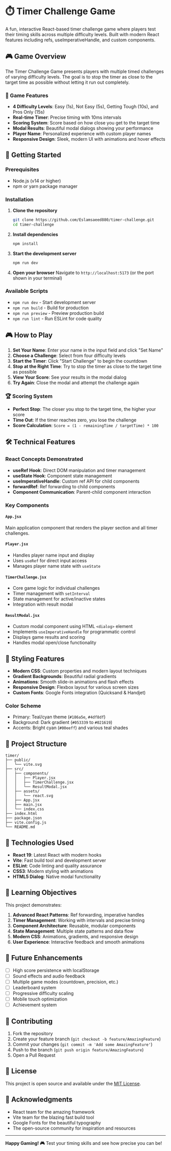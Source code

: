# ⏱️ Timer Challenge Game

A fun, interactive React-based timer challenge game where players test their timing skills across multiple difficulty levels. Built with modern React features including refs, useImperativeHandle, and custom components.

## 🎮 Game Overview

The Timer Challenge Game presents players with multiple timed challenges of varying difficulty levels. The goal is to stop the timer as close to the target time as possible without letting it run out completely.

### 🎯 Game Features

- **4 Difficulty Levels**: Easy (1s), Not Easy (5s), Getting Tough (10s), and Pros Only (15s)
- **Real-time Timer**: Precise timing with 10ms intervals
- **Scoring System**: Score based on how close you get to the target time
- **Modal Results**: Beautiful modal dialogs showing your performance
- **Player Name**: Personalized experience with custom player names
- **Responsive Design**: Sleek, modern UI with animations and hover effects

## 🚀 Getting Started

### Prerequisites

- Node.js (v14 or higher)
- npm or yarn package manager

### Installation

1. **Clone the repository**
   ```bash
   git clone https://github.com/Eslamsaeed880/timer-challenge.git
   cd timer-challenge
   ```

2. **Install dependencies**
   ```bash
   npm install
   ```

3. **Start the development server**
   ```bash
   npm run dev
   ```

4. **Open your browser**
   Navigate to `http://localhost:5173` (or the port shown in your terminal)

### Available Scripts

- `npm run dev` - Start development server
- `npm run build` - Build for production
- `npm run preview` - Preview production build
- `npm run lint` - Run ESLint for code quality

## 🎮 How to Play

1. **Set Your Name**: Enter your name in the input field and click "Set Name"
2. **Choose a Challenge**: Select from four difficulty levels
3. **Start the Timer**: Click "Start Challenge" to begin the countdown
4. **Stop at the Right Time**: Try to stop the timer as close to the target time as possible
5. **View Your Score**: See your results in the modal dialog
6. **Try Again**: Close the modal and attempt the challenge again

### 🏆 Scoring System

- **Perfect Stop**: The closer you stop to the target time, the higher your score
- **Time Out**: If the timer reaches zero, you lose the challenge
- **Score Calculation**: `Score = (1 - remainingTime / targetTime) * 100`

## 🛠️ Technical Features

### React Concepts Demonstrated

- **useRef Hook**: Direct DOM manipulation and timer management
- **useState Hook**: Component state management
- **useImperativeHandle**: Custom ref API for child components
- **forwardRef**: Ref forwarding to child components
- **Component Communication**: Parent-child component interaction

### Key Components

#### `App.jsx`
Main application component that renders the player section and all timer challenges.

#### `Player.jsx`
- Handles player name input and display
- Uses `useRef` for direct input access
- Manages player name state with `useState`

#### `TimerChallenge.jsx`
- Core game logic for individual challenges
- Timer management with `setInterval`
- State management for active/inactive states
- Integration with result modal

#### `ResultModal.jsx`
- Custom modal component using HTML `<dialog>` element
- Implements `useImperativeHandle` for programmatic control
- Displays game results and scoring
- Handles modal open/close functionality

## 🎨 Styling Features

- **Modern CSS**: Custom properties and modern layout techniques
- **Gradient Backgrounds**: Beautiful radial gradients
- **Animations**: Smooth slide-in animations and flash effects
- **Responsive Design**: Flexbox layout for various screen sizes
- **Custom Fonts**: Google Fonts integration (Quicksand & Handjet)

### Color Scheme
- Primary: Teal/cyan theme (`#186a5e`, `#4df8df`)
- Background: Dark gradient (`#053339` to `#021619`)
- Accents: Bright cyan (`#00eeff`) and various teal shades

## 📁 Project Structure

```
timer/
├── public/
│   └── vite.svg
├── src/
│   ├── components/
│   │   ├── Player.jsx
│   │   ├── TimerChallenge.jsx
│   │   └── ResultModal.jsx
│   ├── assets/
│   │   └── react.svg
│   ├── App.jsx
│   ├── main.jsx
│   └── index.css
├── index.html
├── package.json
├── vite.config.js
└── README.md
```

## 🔧 Technologies Used

- **React 19**: Latest React with modern hooks
- **Vite**: Fast build tool and development server
- **ESLint**: Code linting and quality assurance
- **CSS3**: Modern styling with animations
- **HTML5 Dialog**: Native modal functionality

## 🎯 Learning Objectives

This project demonstrates:

1. **Advanced React Patterns**: Ref forwarding, imperative handles
2. **Timer Management**: Working with intervals and precise timing
3. **Component Architecture**: Reusable, modular components
4. **State Management**: Multiple state patterns and data flow
5. **Modern CSS**: Animations, gradients, and responsive design
6. **User Experience**: Interactive feedback and smooth animations

## 🚀 Future Enhancements

- [ ] High score persistence with localStorage
- [ ] Sound effects and audio feedback
- [ ] Multiple game modes (countdown, precision, etc.)
- [ ] Leaderboard system
- [ ] Progressive difficulty scaling
- [ ] Mobile touch optimization
- [ ] Achievement system

## 🤝 Contributing

1. Fork the repository
2. Create your feature branch (`git checkout -b feature/AmazingFeature`)
3. Commit your changes (`git commit -m 'Add some AmazingFeature'`)
4. Push to the branch (`git push origin feature/AmazingFeature`)
5. Open a Pull Request

## 📝 License

This project is open source and available under the [MIT License](LICENSE).

## 🙏 Acknowledgments

- React team for the amazing framework
- Vite team for the blazing fast build tool
- Google Fonts for the beautiful typography
- The open-source community for inspiration and resources

---

**Happy Gaming! 🎮** Test your timing skills and see how precise you can be!

